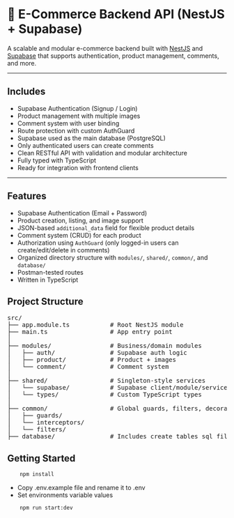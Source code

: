 # 🛒 E-Commerce Backend API (NestJS + Supabase)

A scalable and modular e-commerce backend built with [NestJS](https://nestjs.com/) and [Supabase](https://supabase.com/) that supports authentication, product management, comments, and more.

---

## Includes

- Supabase Authentication (Signup / Login)
- Product management with multiple images
- Comment system with user binding
- Route protection with custom AuthGuard
- Supabase used as the main database (PostgreSQL)
- Only authenticated users can create comments
- Clean RESTful API with validation and modular architecture
- Fully typed with TypeScript
- Ready for integration with frontend clients 

---

## Features

- Supabase Authentication (Email + Password)
- Product creation, listing, and image support
- JSON-based `additional_data` field for flexible product details
- Comment system (CRUD) for each product
- Authorization using `AuthGuard` (only logged-in users can create/edit/delete in comments)
- Organized directory structure with `modules/`, `shared/`, `common/`, and `database/`
- Postman-tested routes
- Written in TypeScript

## Project Structure

<pre>
src/
├── app.module.ts           # Root NestJS module
├── main.ts                 # App entry point
│
├── modules/                # Business/domain modules
│   ├── auth/               # Supabase auth logic
│   ├── product/            # Product + images
│   └── comment/            # Comment system
│
├── shared/                 # Singleton-style services
│   └── supabase/           # Supabase client/module/service
│   └── types/              # Custom TypeScript types
│
├── common/                 # Global guards, filters, decorators
│   ├── guards/
│   └── interceptors/
│   └── filters/
├── database/               # Includes create tables sql files
</pre>

## Getting Started
```bash
    npm install
```

- Copy .env.example file and rename it to .env
- Set environments variable values

```bash
    npm run start:dev
```